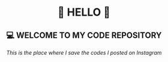 <h1 align="center">🚀 HELLO 🚀</h1>
<h2 align="center"> 💻 WELCOME TO MY CODE REPOSITORY </h2>

<p align="center"><em>This is the place where I save the codes I posted on Instagram</em></p>
